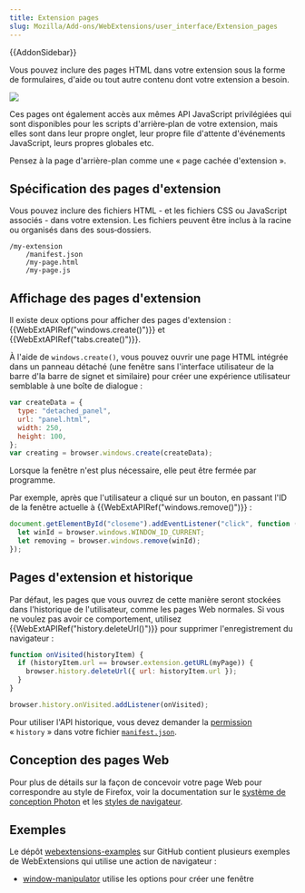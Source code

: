 ```yaml
---
title: Extension pages
slug: Mozilla/Add-ons/WebExtensions/user_interface/Extension_pages
---
```


{{AddonSidebar}}

Vous pouvez inclure des pages HTML dans votre extension sous la forme de formulaires, d'aide ou tout autre contenu dont votre extension a besoin.

![](bundled_page_as_panel_small.png)

Ces pages ont également accès aux mêmes API JavaScript privilégiées qui sont disponibles pour les scripts d'arrière‐plan de votre extension, mais elles sont dans leur propre onglet, leur propre file d'attente d'événements JavaScript, leurs propres globales etc.

Pensez à la page d'arrière-plan comme une «&nbsp;page cachée d'extension&nbsp;».

## Spécification des pages d'extension

Vous pouvez inclure des fichiers HTML - et les fichiers CSS ou JavaScript associés - dans votre extension. Les fichiers peuvent être inclus à la racine ou organisés dans des sous‐dossiers.

```
/my-extension
    /manifest.json
    /my-page.html
    /my-page.js
```

## Affichage des pages d'extension

Il existe deux options pour afficher des pages d'extension&nbsp;: {{WebExtAPIRef("windows.create()")}} et {{WebExtAPIRef("tabs.create()")}}.

À l'aide de `windows.create()`, vous pouvez ouvrir une page HTML intégrée dans un panneau détaché (une fenêtre sans l'interface utilisateur de la barre d'la barre de signet et similaire) pour créer une expérience utilisateur semblable à une boîte de dialogue&nbsp;:

```js
var createData = {
  type: "detached_panel",
  url: "panel.html",
  width: 250,
  height: 100,
};
var creating = browser.windows.create(createData);
```

Lorsque la fenêtre n'est plus nécessaire, elle peut être fermée par programme.

Par exemple, après que l'utilisateur a cliqué sur un bouton, en passant l'ID de la fenêtre actuelle à {{WebExtAPIRef("windows.remove()")}}&nbsp;:

```js
document.getElementById("closeme").addEventListener("click", function () {
  let winId = browser.windows.WINDOW_ID_CURRENT;
  let removing = browser.windows.remove(winId);
});
```

## Pages d'extension et historique

Par défaut, les pages que vous ouvrez de cette manière seront stockées dans l'historique de l'utilisateur, comme les pages Web normales. Si vous ne voulez pas avoir ce comportement, utilisez {{WebExtAPIRef("history.deleteUrl()")}} pour supprimer l'enregistrement du navigateur&nbsp;:

```js
function onVisited(historyItem) {
  if (historyItem.url == browser.extension.getURL(myPage)) {
    browser.history.deleteUrl({ url: historyItem.url });
  }
}

browser.history.onVisited.addListener(onVisited);
```

Pour utiliser l'API historique, vous devez demander la [permission](/fr/docs/Mozilla/Add-ons/WebExtensions/manifest.json/permissions) «&nbsp;`history`&nbsp;» dans votre fichier [`manifest.json`](/fr/docs/Mozilla/Add-ons/WebExtensions/manifest.json).

## Conception des pages Web

Pour plus de détails sur la façon de concevoir votre page Web pour correspondre au style de Firefox, voir la documentation sur le [système de conception Photon](https://design.firefox.com/photon/index.html) et les [styles de navigateur](/fr/docs/Mozilla/Add-ons/WebExtensions/user_interface/Browser_styles).

## Exemples

Le dépôt [webextensions-examples](https://github.com/mdn/webextensions-examples) sur GitHub contient plusieurs exemples de WebExtensions qui utilise une action de navigateur&nbsp;:

- [window-manipulator](https://github.com/mdn/webextensions-examples/tree/master/window-manipulator) utilise les options pour créer une fenêtre
